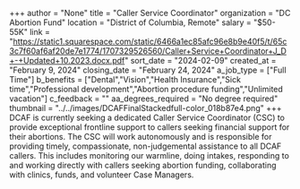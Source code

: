 +++
author = "None"
title = "Caller Service Coordinator"
organization = "DC Abortion Fund"
location = "District of Columbia, Remote"
salary = "$50-55K"
link = "https://static1.squarespace.com/static/6466a1ec85afc96e8b9e40f5/t/65c3c7f60af6af20de7e1774/1707329526560/Caller+Service+Coordinator+J_D+-+Updated+10.2023.docx.pdf"
sort_date = "2024-02-09"
created_at = "February 9, 2024"
closing_date = "February 24, 2024"
a_job_type = ["Full Time"]
b_benefits = ["Dental","Vision","Health Insurance","Sick time","Professional development","Abortion procedure funding","Unlimited vacation"]
c_feedback = ""
aa_degrees_required = "No degree required"
thumbnail = "../../images/DCAFFinalStackedfull-color_018b87e4.png"
+++
DCAF is currently seeking a dedicated Caller Service Coordinator (CSC) to provide
exceptional frontline support to callers seeking financial support for their abortions. The CSC will work autonomously and is responsible for providing timely, compassionate, non-judgemental assistance to all DCAF callers. This includes monitoring our warmline, doing intakes, responding to and working directly with callers seeking abortion funding, collaborating with clinics, funds, and volunteer Case Managers.
